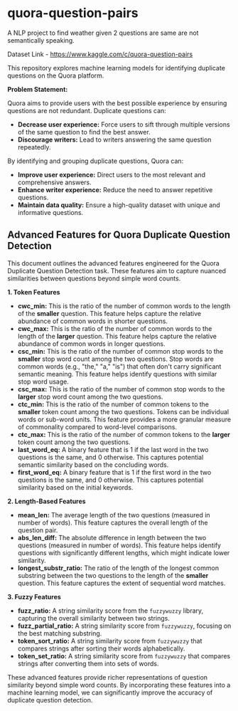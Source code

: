 # quora-question-pairs
A NLP project to find weather given 2 questions are same are not semantically speaking.



Dataset Link - https://www.kaggle.com/c/quora-question-pairs


This repository explores machine learning models for identifying duplicate questions on the Quora platform.

**Problem Statement:**

Quora aims to provide users with the best possible experience by ensuring questions are not redundant. Duplicate questions can:

* **Decrease user experience:** Force users to sift through multiple versions of the same question to find the best answer.
* **Discourage writers:** Lead to writers answering the same question repeatedly.

By identifying and grouping duplicate questions, Quora can:

* **Improve user experience:** Direct users to the most relevant and comprehensive answers.
* **Enhance writer experience:** Reduce the need to answer repetitive questions.
* **Maintain data quality:** Ensure a high-quality dataset with unique and informative questions.

## Advanced Features for Quora Duplicate Question Detection

This document outlines the advanced features engineered for the Quora Duplicate Question Detection task. These features aim to capture nuanced similarities between questions beyond simple word counts.

**1. Token Features**

* **cwc_min:** This is the ratio of the number of common words to the length of the **smaller** question. This feature helps capture the relative abundance of common words in shorter questions.
* **cwc_max:** This is the ratio of the number of common words to the length of the **larger** question. This feature helps capture the relative abundance of common words in longer questions.
* **csc_min:** This is the ratio of the number of common stop words to the **smaller** stop word count among the two questions. Stop words are common words (e.g., "the," "a," "is") that often don't carry significant semantic meaning. This feature helps identify questions with similar stop word usage.
* **csc_max:** This is the ratio of the number of common stop words to the **larger** stop word count among the two questions.
* **ctc_min:** This is the ratio of the number of common tokens to the **smaller** token count among the two questions. Tokens can be individual words or sub-word units. This feature provides a more granular measure of commonality compared to word-level comparisons.
* **ctc_max:** This is the ratio of the number of common tokens to the **larger** token count among the two questions.
* **last_word_eq:** A binary feature that is 1 if the last word in the two questions is the same, and 0 otherwise. This captures potential semantic similarity based on the concluding words.
* **first_word_eq:** A binary feature that is 1 if the first word in the two questions is the same, and 0 otherwise. This captures potential similarity based on the initial keywords.

**2. Length-Based Features**

* **mean_len:** The average length of the two questions (measured in number of words). This feature captures the overall length of the question pair.
* **abs_len_diff:** The absolute difference in length between the two questions (measured in number of words). This feature helps identify questions with significantly different lengths, which might indicate lower similarity.
* **longest_substr_ratio:** The ratio of the length of the longest common substring between the two questions to the length of the **smaller** question. This feature captures the extent of sequential word matches.

**3. Fuzzy Features**

* **fuzz_ratio:** A string similarity score from the `fuzzywuzzy` library, capturing the overall similarity between two strings.
* **fuzz_partial_ratio:** A string similarity score from `fuzzywuzzy`, focusing on the best matching substring.
* **token_sort_ratio:** A string similarity score from `fuzzywuzzy` that compares strings after sorting their words alphabetically.
* **token_set_ratio:** A string similarity score from `fuzzywuzzy` that compares strings after converting them into sets of words.

These advanced features provide richer representations of question similarity beyond simple word counts. By incorporating these features into a machine learning model, we can significantly improve the accuracy of duplicate question detection.




